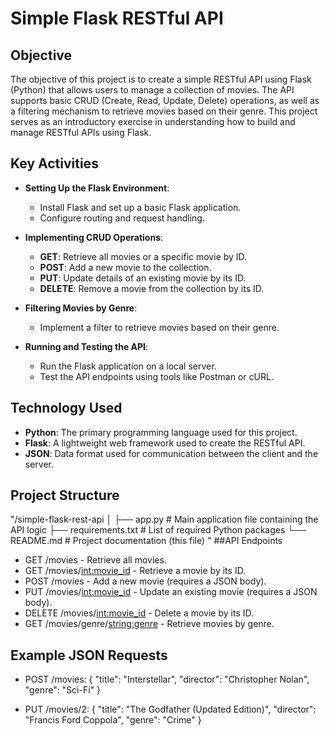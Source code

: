 # Simple Flask RESTful API

## Objective

The objective of this project is to create a simple RESTful API using Flask (Python) that allows users to manage a collection of movies. The API supports basic CRUD (Create, Read, Update, Delete) operations, as well as a filtering mechanism to retrieve movies based on their genre. This project serves as an introductory exercise in understanding how to build and manage RESTful APIs using Flask.

## Key Activities

- **Setting Up the Flask Environment**:
  - Install Flask and set up a basic Flask application.
  - Configure routing and request handling.

- **Implementing CRUD Operations**:
  - **GET**: Retrieve all movies or a specific movie by ID.
  - **POST**: Add a new movie to the collection.
  - **PUT**: Update details of an existing movie by its ID.
  - **DELETE**: Remove a movie from the collection by its ID.

- **Filtering Movies by Genre**:
  - Implement a filter to retrieve movies based on their genre.

- **Running and Testing the API**:
  - Run the Flask application on a local server.
  - Test the API endpoints using tools like Postman or cURL.

## Technology Used

- **Python**: The primary programming language used for this project.
- **Flask**: A lightweight web framework used to create the RESTful API.
- **JSON**: Data format used for communication between the client and the server.

## Project Structure

"/simple-flask-rest-api
│
├── app.py # Main application file containing the API logic
├── requirements.txt # List of required Python packages
└── README.md # Project documentation (this file)
"
##API Endpoints
- GET /movies - Retrieve all movies.
- GET /movies/<int:movie_id> - Retrieve a movie by its ID.
- POST /movies - Add a new movie (requires a JSON body).
- PUT /movies/<int:movie_id> - Update an existing movie (requires a JSON body).
- DELETE /movies/<int:movie_id> - Delete a movie by its ID.
- GET /movies/genre/<string:genre> - Retrieve movies by genre.

## Example JSON Requests

- POST /movies:
{
    "title": "Interstellar",
    "director": "Christopher Nolan",
    "genre": "Sci-Fi"
}

- PUT /movies/2:
{
    "title": "The Godfather (Updated Edition)",
    "director": "Francis Ford Coppola",
    "genre": "Crime"
}
